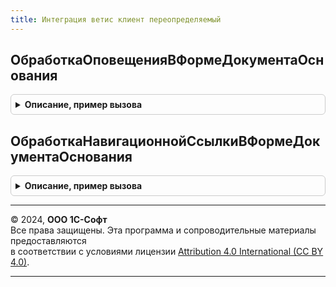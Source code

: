 ```yaml
---
title: Интеграция ветис клиент переопределяемый
---
```



## ОбработкаОповещенияВФормеДокументаОснования
<details style="margin: 1em 0; padding: 0.5em; border: 1px solid #ccc; border-radius: 6px;">

<summary style="font-weight: bold; cursor: pointer;">Описание, пример вызова</summary>

```bsl

// Устарело. Следует использовать СобытияФормИСКлиентПереопределяемый.ОбработкаОповещенияВФормеДокументаОснования.
// Вызывается при возникновении события ОбработкаОповещения в форме документа-основания.
// В данной процедуре можно переопределить стандартную обработку этого события механизмом ВЕТИС.
// Если процедура переопределена, то необходимо установить параметр СобытиеОбработано в значение Истина.
Процедура ОбработкаОповещенияВФормеДокументаОснования(Форма, Объект, ИмяСобытия, Экспорт
```

Пример вызова
```bsl
ИнтеграцияВЕТИСКлиентПереопределяемый.ОбработкаОповещенияВФормеДокументаОснования(Форма, Объект, ИмяСобытия, );
```
</details>

## ОбработкаНавигационнойСсылкиВФормеДокументаОснования
<details style="margin: 1em 0; padding: 0.5em; border: 1px solid #ccc; border-radius: 6px;">

<summary style="font-weight: bold; cursor: pointer;">Описание, пример вызова</summary>

```bsl

// Вызывается при возникновении события ОбработкаНавигационнойСсылки поля гиперссылки ВЕТИС в форме документа-основания.
// В данной процедуре можно переопределить стандартную обработку этого события механизмом ВЕТИС.
// Если процедура переопределена, то необходимо установить параметр СобытиеОбработано в значение Истина.
Процедура ОбработкаНавигационнойСсылкиВФормеДокументаОснования(Форма, Объект, Экспорт
```

Пример вызова
```bsl
ИнтеграцияВЕТИСКлиентПереопределяемый.ОбработкаНавигационнойСсылкиВФормеДокументаОснования(Форма, Объект, );
```
</details>

---

© 2024, **ООО 1С-Софт**  
Все права защищены. Эта программа и сопроводительные материалы предоставляются  
в соответствии с условиями лицензии [Attribution 4.0 International (CC BY 4.0)](https://creativecommons.org/licenses/by/4.0/legalcode).

---
